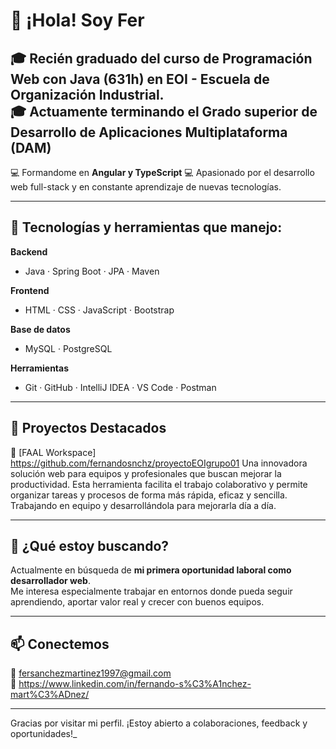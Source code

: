 # 👋 ¡Hola! Soy Fer

🎓 Recién graduado del curso de **Programación Web con Java (631h)** en **EOI - Escuela de Organización Industrial**.  
🎓 Actuamente terminando el **Grado superior de Desarrollo de Aplicaciones Multiplataforma (DAM)**
---
💻 Formandome en **Angular y TypeScript**
💻 Apasionado por el desarrollo web full-stack y en constante aprendizaje de nuevas tecnologías.


---

## 🧰 Tecnologías y herramientas que manejo:

**Backend**
- Java · Spring Boot · JPA · Maven

**Frontend**
- HTML · CSS · JavaScript · Bootstrap

**Base de datos**
- MySQL · PostgreSQL

**Herramientas**
- Git · GitHub · IntelliJ IDEA · VS Code · Postman

---

## 💼 Proyectos Destacados

🔹 [FAAL Workspace] https://github.com/fernandosnchz/proyectoEOIgrupo01
Una innovadora solución web para equipos y profesionales que buscan mejorar la productividad. 
Esta herramienta facilita el trabajo colaborativo y permite organizar tareas y procesos de forma más rápida, eficaz y sencilla. 
Trabajando en equipo y desarrollándola para mejorarla día a día.

---

## 🚀 ¿Qué estoy buscando?

Actualmente en búsqueda de **mi primera oportunidad laboral como desarrollador web**.  
Me interesa especialmente trabajar en entornos donde pueda seguir aprendiendo, aportar valor real y crecer con buenos equipos.

---

## 📫 Conectemos

📩 fersanchezmartinez1997@gmail.com  
🔗 https://www.linkedin.com/in/fernando-s%C3%A1nchez-mart%C3%ADnez/

---

Gracias por visitar mi perfil. ¡Estoy abierto a colaboraciones, feedback y oportunidades!_
